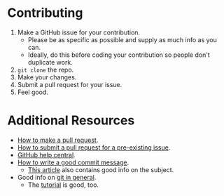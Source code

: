 # Contributing

1. Make a GitHub issue for your contribution.
	- Please be as specific as possible and supply as much info as you can.
	- Ideally, do this before coding your contribution so people don't duplicate work.
2. `git clone` the repo.
3. Make your changes.
4. Submit a pull request for your issue.
5. Feel good.

# Additional Resources
- [How to make a pull request](https://help.github.com/articles/using-pull-requests/).
- [How to submit a pull request for a pre-existing issue](http://stackoverflow.com/questions/4528869/how-do-you-attach-a-new-pull-request-to-an-existing-issue-on-github).
- [GitHub help central](https://help.github.com/).
- [How to write a good commit message](https://robots.thoughtbot.com/5-useful-tips-for-a-better-commit-message).
	- [This article](http://tbaggery.com/2008/04/19/a-note-about-git-commit-messages.html) also contains good info on the subject.
- Good info on [git in general](http://eev.ee/blog/2015/04/24/just-enough-git-to-be-less-dangerous/).
	- The [tutorial](http://git-scm.com/docs/gittutorial) is good, too.